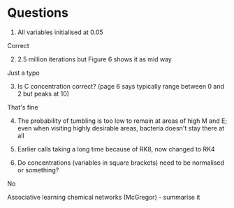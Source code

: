 # Questions

1. All variables initialised at 0.05

Correct

2. 2.5 million iterations but Figure 6 shows it as mid way

Just a typo

3. Is C concentration correct? (page 6 says typically range between 0 and 2 but peaks at 10)

That's fine

4. The probability of tumbling is too low to remain at areas of high M and E; even when visiting highly desirable areas, bacteria doesn't stay there at all



5. Earlier calls taking a long time because of RK8, now changed to RK4


6. Do concentrations (variables in square brackets) need to be normalised or something?

No


Associative learning chemical networks (McGregor) - summarise it


